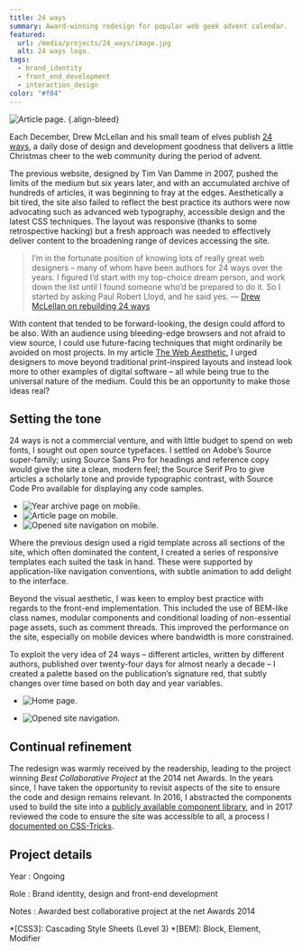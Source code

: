 ```yaml
---
title: 24 ways
summary: Award-winning redesign for popular web geek advent calendar.
featured:
  url: /media/projects/24_ways/image.jpg
  alt: 24 ways logo.
tags:
  - brand_identity
  - front_end_development
  - interaction_design
color: "#f04"
---
```


![Article page.](../media/projects/24_ways/article.png#screenshot)
{.align-bleed}

Each December, Drew McLellan and his small team of elves publish [24 ways][1], a daily dose of design and development goodness that delivers a little Christmas cheer to the web community during the period of advent.

The previous website, designed by Tim Van Damme in 2007, pushed the limits of the medium but six years later, and with an accumulated archive of hundreds of articles, it was beginning to fray at the edges. Aesthetically a bit tired, the site also failed to reflect the best practice its authors were now advocating such as advanced web typography, accessible design and the latest CSS techniques. The layout was responsive (thanks to some retrospective hacking) but a fresh approach was needed to effectively deliver content to the broadening range of devices accessing the site.

> I’m in the fortunate position of knowing lots of really great web designers – many of whom have been authors for 24 ways over the years. I figured I’d start with my top-choice dream person, and work down the list until I found someone who’d be prepared to do it. So I started by asking Paul Robert Lloyd, and he said yes.
> — [Drew McLellan on rebuilding 24 ways](https://allinthehead.com/retro/366/rebuilding-24-ways)

With content that tended to be forward-looking, the design could afford to be also. With an audience using bleeding-edge browsers and not afraid to view source, I could use future-facing techniques that might ordinarily be avoided on most projects. In my article [The Web Aesthetic][2], I urged designers to move beyond traditional print-inspired layouts and instead look more to other examples of digital software – all while being true to the universal nature of the medium. Could this be an opportunity to make those ideas real?

## Setting the tone

24 ways is not a commercial venture, and with little budget to spend on web fonts, I sought out open source typefaces. I settled on Adobe’s Source super-family; using Source Sans Pro for headings and reference copy would give the site a clean, modern feel; the Source Serif Pro to give articles a scholarly tone and provide typographic contrast, with Source Code Pro available for displaying any code samples.

- ![Year archive page on mobile.](../media/projects/24_ways/archive_mobile.png#screenshot)
- ![Article page on mobile.](../media/projects/24_ways/article_mobile.png#screenshot)
- ![Opened site navigation on mobile.](../media/projects/24_ways/navigation_mobile.png#screenshot)

Where the previous design used a rigid template across all sections of the site, which often dominated the content, I created a series of responsive templates each suited the task in hand. These were supported by application-like navigation conventions, with subtle animation to add delight to the interface.

Beyond the visual aesthetic, I was keen to employ best practice with regards to the front-end implementation. This included the use of BEM-like class names, modular components and conditional loading of non-essential page assets, such as comment threads. This improved the performance on the site, especially on mobile devices where bandwidth is more constrained.

To exploit the very idea of 24 ways – different articles, written by different authors, published over twenty-four days for almost nearly a decade – I created a palette based on the publication’s signature red, that subtly changes over time based on both day and year variables.

- ![Home page.](../media/projects/24_ways/homepage.png#screenshot "The home and other archival pages showcase articles by placing them within a grid, evoking the feel of a calendar.")

- ![Opened site navigation.](../media/projects/24_ways/navigation.png#screenshot "To account for the growing archive and to improve the discoverability of content, I recommended categorising articles by topic and exposing these within the navigation.")

## Continual refinement

The redesign was warmly received by the readership, leading to the project winning _Best Collaborative Project_ at the 2014 net Awards. In the years since, I have taken the opportunity to revisit aspects of the site to ensure the code and design remains relevant. In 2016, I abstracted the components used to build the site into a [publicly available component library][3], and in 2017 reviewed the code to ensure the site was accessible to all, a process I [documented on CSS-Tricks][4].

## Project details

Year
: Ongoing

Role
: Brand identity, design and front-end development

Notes
: Awarded best collaborative project at the net Awards 2014

[1]: https://24ways.org
[2]: https://alistapart.com/article/the-web-aesthetic
[3]: https://bits.24ways.org
[4]: https://css-tricks.com/improving-accessibility-24-ways/

*[CSS3]: Cascading Style Sheets (Level 3)
*[BEM]: Block, Element, Modifier
